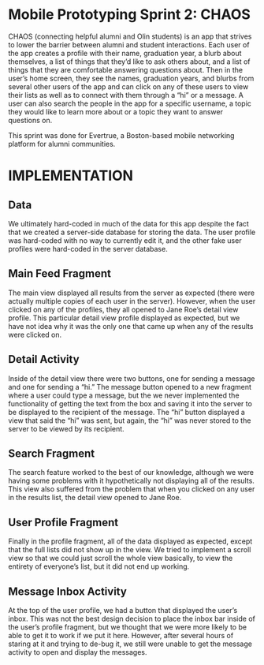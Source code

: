 <h1>Mobile Prototyping Sprint 2: CHAOS</h1>

CHAOS (connecting helpful alumni and Olin students) is an app that strives to lower the barrier between alumni and student interactions. Each user of the app creates a profile with their name, graduation year, a blurb about themselves, a list of things that they’d like to ask others about, and a list of things that they are comfortable answering questions about. Then in the user’s home screen, they see the names, graduation years, and blurbs from several other users of the app and can click on any of these users to view their lists as well as to connect with them through a “hi” or a message. A user can also search the people in the app for a specific username, a topic they would like to learn more about or a topic they want to answer questions on.

This sprint was done for Evertrue, a Boston-based mobile networking platform for alumni communities.

<h1>IMPLEMENTATION</h1>
<h2>Data</h2>
We ultimately hard-coded in much of the data for this app despite the fact that we created a server-side database for storing the data. The user profile was hard-coded with no way to currently edit it, and the other fake user profiles were hard-coded in the server database.

<h2>Main Feed Fragment</h2>
The main view displayed all results from the server as expected (there were actually multiple copies of each user in the server). However, when the user clicked on any of the profiles, they all opened to Jane Roe’s detail view profile. This particular detail view profile displayed as expected, but we have not idea why it was the only one that came up when any of the results were clicked on.

<h2>Detail Activity</h2>
Inside of the detail view there were two buttons, one for sending a message and one for sending a “hi.” The message button opened to a new fragment where a user could type a message, but the we never implemented the functionality of getting the text from the box and saving it into the server to be displayed to the recipient of the message. The “hi” button displayed a view that said the “hi” was sent, but again, the “hi” was never stored to the server to be viewed by its recipient.

<h2>Search Fragment</h2>
The search feature worked to the best of our knowledge, although we were having some problems with it hypothetically not displaying all of the results. This view also suffered from the problem that when you clicked on any user in the results list, the detail view opened to Jane Roe.

<h2>User Profile Fragment</h2>
Finally in the profile fragment, all of the data displayed as expected, except that the full lists did not show up in the view. We tried to implement a scroll view so that we could just scroll the whole view basically, to view the entirety of everyone’s list, but it did not end up working. 

<h2>Message Inbox Activity</h2>
At the top of the user profile, we had a button that displayed the user’s inbox. This was not the best design decision to place the inbox bar inside of the user’s profile fragment, but we thought that we were more likely to be able to get it to work if we put it here. However, after several hours of staring at it and trying to de-bug it, we still were unable to get the message activity to open and display the messages.